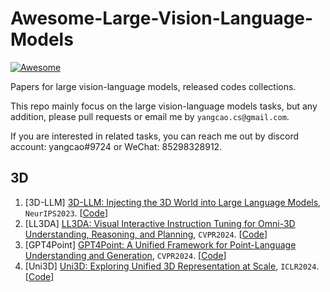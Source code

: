 # Awesome-Large-Vision-Language-Models
  [![Awesome](https://cdn.rawgit.com/sindresorhus/awesome/d7305f38d29fed78fa85652e3a63e154dd8e8829/media/badge.svg)](https://github.com/sindresorhus/awesome)

Papers for large vision-language models, released codes collections. 

This repo mainly focus on the large vision-language models tasks, but any addition, please pull requests or email me by `yangcao.cs@gmail.com`.   

If you are interested in related tasks, you can reach me out by discord account: yangcao#9724 or WeChat: 85298328912.

## 3D
1. <span id = "16001">[3D-LLM] [3D-LLM: Injecting the 3D World
into Large Language Models](https://arxiv.org/pdf/2307.12981.pdf), `NeurIPS2023`. [[Code](https://vis-www.cs.umass.edu/3dllm/)]
2. <span id = "16001">[LL3DA] [LL3DA: Visual Interactive Instruction Tuning for Omni-3D Understanding, Reasoning, and Planning](https://arxiv.org/pdf/2311.18651.pdf), `CVPR2024`. [[Code](https://github.com/Open3DA/LL3DA)]
3. <span id = "16001">[GPT4Point] [GPT4Point: A Unified Framework for Point-Language Understanding and Generation](https://arxiv.org/pdf/2312.02980), `CVPR2024`. [[Code](https://github.com/Pointcept/GPT4Point)]
4. <span id = "16001">[Uni3D] [Uni3D: Exploring Unified 3D Representation at Scale](https://arxiv.org/pdf/2310.06773), `ICLR2024`. [[Code](https://github.com/baaivision/Uni3D)]
